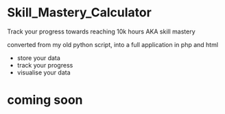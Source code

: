 # Skill_Mastery_Calculator
Track your progress towards reaching 10k hours AKA skill mastery


converted from my old python script, into a full application in php and html
- store your data
- track your progress 
- visualise your data 


# coming soon 
